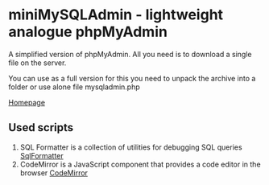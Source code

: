 miniMySQLAdmin - lightweight analogue phpMyAdmin
==============

A simplified version of phpMyAdmin. All you need is to download a single file on the server.

You can use as a full version for this you need to unpack the archive into a folder or use alone file mysqladmin.php

[Homepage][3]

Used scripts
------------

1. SQL Formatter is a collection of utilities for debugging SQL queries [SqlFormatter][1]
2. CodeMirror is a JavaScript component that provides a code editor in the browser [CodeMirror][2]

[1]:http://github.com/jdorn/sql-formatter
[2]:https://github.com/marijnh/CodeMirror/
[3]:https://github.com/marijnh/CodeMirror/
